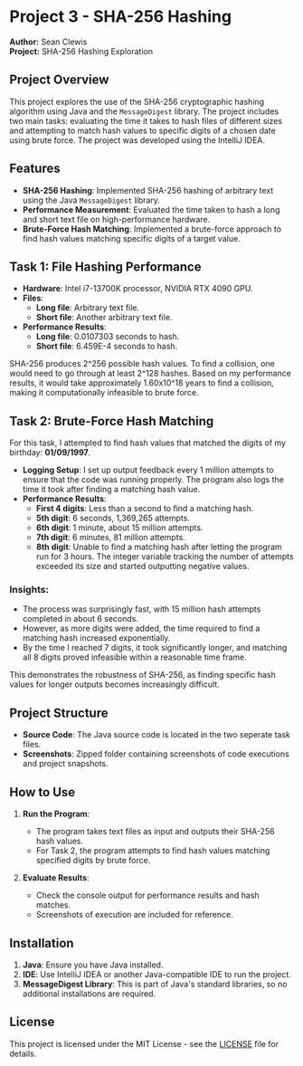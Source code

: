 # Project 3 - SHA-256 Hashing

**Author:** Sean Clewis  
**Project:** SHA-256 Hashing Exploration  

## Project Overview
This project explores the use of the SHA-256 cryptographic hashing algorithm using Java and the `MessageDigest` library. The project includes two main tasks: evaluating the time it takes to hash files of different sizes and attempting to match hash values to specific digits of a chosen date using brute force. The project was developed using the IntelliJ IDEA.

## Features
- **SHA-256 Hashing**: Implemented SHA-256 hashing of arbitrary text using the Java `MessageDigest` library.
- **Performance Measurement**: Evaluated the time taken to hash a long and short text file on high-performance hardware.
- **Brute-Force Hash Matching**: Implemented a brute-force approach to find hash values matching specific digits of a target value.

## Task 1: File Hashing Performance
- **Hardware**: Intel i7-13700K processor, NVIDIA RTX 4090 GPU.
- **Files**: 
  - **Long file**: Arbitrary text file.
  - **Short file**: Another arbitrary text file.
- **Performance Results**:
  - **Long file**: 0.0107303 seconds to hash.
  - **Short file**: 6.459E-4 seconds to hash.

SHA-256 produces 2^256 possible hash values. To find a collision, one would need to go through at least 2^128 hashes. Based on my performance results, it would take approximately 1.60x10^18 years to find a collision, making it computationally infeasible to brute force.

## Task 2: Brute-Force Hash Matching
For this task, I attempted to find hash values that matched the digits of my birthday: **01/09/1997**.

- **Logging Setup**: I set up output feedback every 1 million attempts to ensure that the code was running properly. The program also logs the time it took after finding a matching hash value.
- **Performance Results**:
  - **First 4 digits**: Less than a second to find a matching hash.
  - **5th digit**: 6 seconds, 1,369,265 attempts.
  - **6th digit**: 1 minute, about 15 million attempts.
  - **7th digit**: 6 minutes, 81 million attempts.
  - **8th digit**: Unable to find a matching hash after letting the program run for 3 hours. The integer variable tracking the number of attempts exceeded its size and started outputting negative values.

### Insights:
- The process was surprisingly fast, with 15 million hash attempts completed in about 6 seconds.
- However, as more digits were added, the time required to find a matching hash increased exponentially.
- By the time I reached 7 digits, it took significantly longer, and matching all 8 digits proved infeasible within a reasonable time frame.
  
This demonstrates the robustness of SHA-256, as finding specific hash values for longer outputs becomes increasingly difficult.

## Project Structure
- **Source Code**: The Java source code is located in the two seperate task files.
- **Screenshots**: Zipped folder containing screenshots of code executions and project snapshots.

## How to Use
1. **Run the Program**: 
   - The program takes text files as input and outputs their SHA-256 hash values.
   - For Task 2, the program attempts to find hash values matching specified digits by brute force.

2. **Evaluate Results**:
   - Check the console output for performance results and hash matches.
   - Screenshots of execution are included for reference.

## Installation
1. **Java**: Ensure you have Java installed.
2. **IDE**: Use IntelliJ IDEA or another Java-compatible IDE to run the project.
3. **MessageDigest Library**: This is part of Java's standard libraries, so no additional installations are required.

## License
This project is licensed under the MIT License - see the [LICENSE](LICENSE) file for details.

